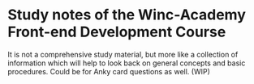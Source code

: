 # Study notes of the Winc-Academy Front-end Development Course
It is not a comprehensive study material, but more like a collection of information
which will help to look back on general concepts and basic procedures. 
Could be for Anky card questions as well.
(WIP)
